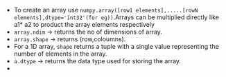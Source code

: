 - To create an array use `numpy.array([row1 elements],.....[rowN elements],dtype='int32'(for eg))`.Arrays can be multiplied directly like a1* a2 to product the array elements respectively
- `array.ndim` -> returns the no of  dimensions of array.
- `array.shape` -> returns (row,coloumns).
- For a 1D array, `shape` returns a tuple with a single value representing the number of elements in the array.
- `a.dtype` -> returns the data type used for storing the array.
- 